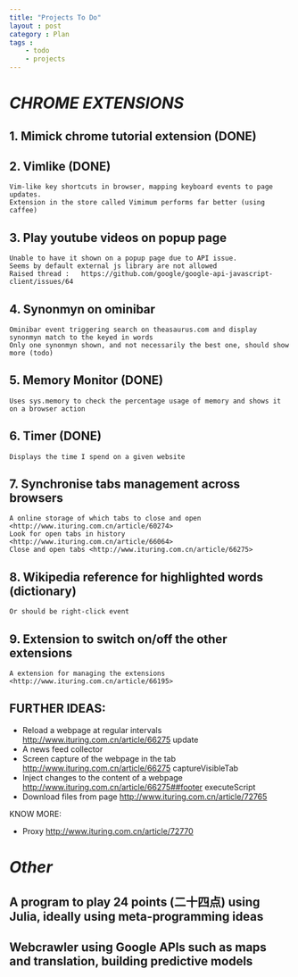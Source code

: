 ```yaml
---
title: "Projects To Do"
layout : post
category : Plan
tags :
    - todo
    - projects
---
```

# ___CHROME EXTENSIONS___

## 1. Mimick chrome tutorial extension (DONE)

## 2. Vimlike (DONE)
    Vim-like key shortcuts in browser, mapping keyboard events to page updates.
    Extension in the store called Vimimum performs far better (using caffee)

## 3. Play youtube videos on popup page
    Unable to have it shown on a popup page due to API issue.
    Seems by default external js library are not allowed
    Raised thread :   https://github.com/google/google-api-javascript-client/issues/64

## 4. Synonmyn on ominibar
    Ominibar event triggering search on theasaurus.com and display synonmyn match to the keyed in words
    Only one synonmyn shown, and not necessarily the best one, should show more (todo)

## 5. Memory Monitor (DONE)
    Uses sys.memory to check the percentage usage of memory and shows it on a browser action

## 6. Timer (DONE)
    Displays the time I spend on a given website

## 7. Synchronise tabs management across browsers
    A online storage of which tabs to close and open <http://www.ituring.com.cn/article/60274>
    Look for open tabs in history <http://www.ituring.com.cn/article/66064>
    Close and open tabs <http://www.ituring.com.cn/article/66275>

## 8. Wikipedia reference for highlighted words (dictionary)
    Or should be right-click event

## 9. Extension to switch on/off the other extensions
    A extension for managing the extensions <http://www.ituring.com.cn/article/66195>

## FURTHER IDEAS:
 - Reload a webpage at regular intervals <http://www.ituring.com.cn/article/66275> update
 - A news feed collector
 - Screen capture of the webpage in the tab <http://www.ituring.com.cn/article/66275> captureVisibleTab
 - Inject changes to the content of a webpage <http://www.ituring.com.cn/article/66275##footer> executeScript
 - Download files from page <http://www.ituring.com.cn/article/72765>

 KNOW MORE:
 - Proxy <http://www.ituring.com.cn/article/72770>

# ___Other___

## A program to play 24 points (二十四点) using Julia, ideally using meta-programming ideas

## Webcrawler using Google APIs such as maps and translation, building predictive models
